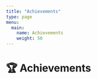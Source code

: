 ```yaml
---
title: "Achievements"
type: page
menu:
  main:
    name: Achievements
    weight: 50
---
```


# 🏆 Achievements


